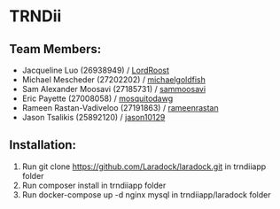 # TRNDii


## Team Members:
- Jacqueline Luo (26938949) / [LordRoost](https://github.com/LordRoost)
- Michael Mescheder (27202202) / [michaelgoldfish](https://github.com/michaelgoldfish)
- Sam Alexander Moosavi (27185731) / [sammoosavi](https://github.com/sammoosavi)
- Eric Payette (27008058) / [mosquitodawg](https://github.com/mosquitodawg)
- Rameen Rastan-Vadiveloo (27191863) / [rameenrastan](https://github.com/rameenrastan)
- Jason Tsalikis (25892120) / [jason10129](https://github.com/jason10129)

## Installation:
1. Run git clone https://github.com/Laradock/laradock.git in trndiiapp folder
2. Run composer install in trndiiapp folder
3. Run docker-compose up -d nginx mysql in trndiiapp/laradock folder
